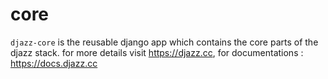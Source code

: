 # core
`djazz-core` is the reusable django app which contains the core parts of the djazz stack. for more details visit https://djazz.cc, for documentations : https://docs.djazz.cc
